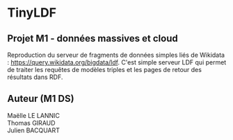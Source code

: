 # TinyLDF
## Projet M1 - données massives et cloud 
Reproduction du serveur de fragments de données simples liés de Wikidata : https://query.wikidata.org/bigdata/ldf. C'est simple serveur LDF qui permet de traiter les requêtes de modèles triples et les pages de retour des résultats dans RDF. 

## Auteur (M1 DS)
Maëlle LE LANNIC <br>
Thomas GIRAUD <br>
Julien BACQUART <br>